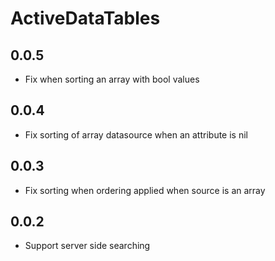 # ActiveDataTables

## 0.0.5

* Fix when sorting an array with bool values

## 0.0.4

* Fix sorting of array datasource when an attribute is nil

## 0.0.3

* Fix sorting when ordering applied when source is an array

## 0.0.2

* Support server side searching
